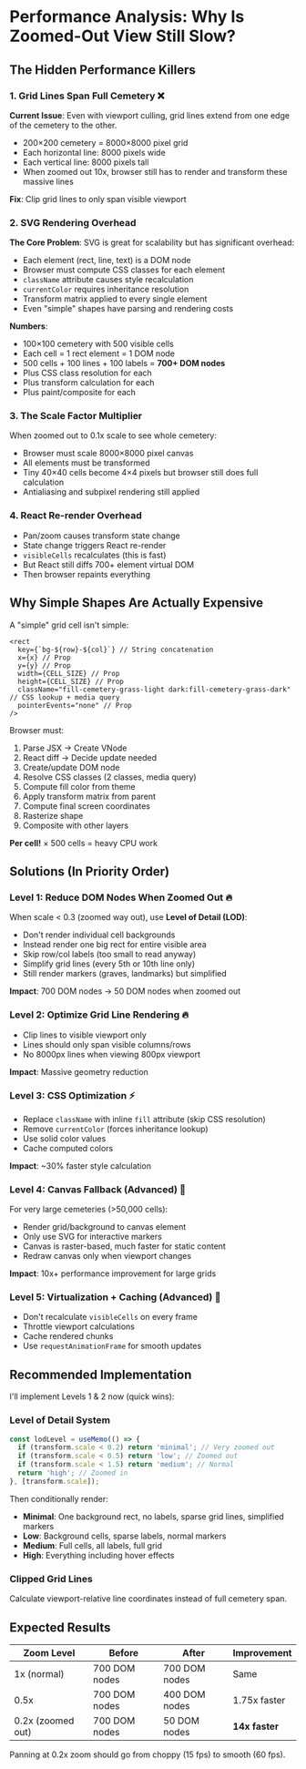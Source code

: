 # Performance Analysis: Why Is Zoomed-Out View Still Slow?

## The Hidden Performance Killers

### 1. Grid Lines Span Full Cemetery ❌

**Current Issue**: Even with viewport culling, grid lines extend from one edge of the cemetery to the other.

- 200×200 cemetery = 8000×8000 pixel grid
- Each horizontal line: 8000 pixels wide
- Each vertical line: 8000 pixels tall
- When zoomed out 10x, browser still has to render and transform these massive lines

**Fix**: Clip grid lines to only span visible viewport

### 2. SVG Rendering Overhead

**The Core Problem**: SVG is great for scalability but has significant overhead:

- Each element (rect, line, text) is a DOM node
- Browser must compute CSS classes for each element
- `className` attribute causes style recalculation
- `currentColor` requires inheritance resolution
- Transform matrix applied to every single element
- Even "simple" shapes have parsing and rendering costs

**Numbers**:

- 100×100 cemetery with 500 visible cells
- Each cell = 1 rect element = 1 DOM node
- 500 cells + 100 lines + 100 labels = **700+ DOM nodes**
- Plus CSS class resolution for each
- Plus transform calculation for each
- Plus paint/composite for each

### 3. The Scale Factor Multiplier

When zoomed out to 0.1x scale to see whole cemetery:

- Browser must scale 8000×8000 pixel canvas
- All elements must be transformed
- Tiny 40×40 cells become 4×4 pixels but browser still does full calculation
- Antialiasing and subpixel rendering still applied

### 4. React Re-render Overhead

- Pan/zoom causes transform state change
- State change triggers React re-render
- `visibleCells` recalculates (this is fast)
- But React still diffs 700+ element virtual DOM
- Then browser repaints everything

## Why Simple Shapes Are Actually Expensive

A "simple" grid cell isn't simple:

```tsx
<rect
  key={`bg-${row}-${col}`} // String concatenation
  x={x} // Prop
  y={y} // Prop
  width={CELL_SIZE} // Prop
  height={CELL_SIZE} // Prop
  className="fill-cemetery-grass-light dark:fill-cemetery-grass-dark" // CSS lookup + media query
  pointerEvents="none" // Prop
/>
```

Browser must:

1. Parse JSX → Create VNode
2. React diff → Decide update needed
3. Create/update DOM node
4. Resolve CSS classes (2 classes, media query)
5. Compute fill color from theme
6. Apply transform matrix from parent
7. Compute final screen coordinates
8. Rasterize shape
9. Composite with other layers

**Per cell!** × 500 cells = heavy CPU work

## Solutions (In Priority Order)

### Level 1: Reduce DOM Nodes When Zoomed Out 🔥

When scale < 0.3 (zoomed way out), use **Level of Detail (LOD)**:

- Don't render individual cell backgrounds
- Instead render one big rect for entire visible area
- Skip row/col labels (too small to read anyway)
- Simplify grid lines (every 5th or 10th line only)
- Still render markers (graves, landmarks) but simplified

**Impact**: 700 DOM nodes → 50 DOM nodes when zoomed out

### Level 2: Optimize Grid Line Rendering 🔥

- Clip lines to visible viewport only
- Lines should only span visible columns/rows
- No 8000px lines when viewing 800px viewport

**Impact**: Massive geometry reduction

### Level 3: CSS Optimization ⚡

- Replace `className` with inline `fill` attribute (skip CSS resolution)
- Remove `currentColor` (forces inheritance lookup)
- Use solid color values
- Cache computed colors

**Impact**: ~30% faster style calculation

### Level 4: Canvas Fallback (Advanced) 🚀

For very large cemeteries (>50,000 cells):

- Render grid/background to canvas element
- Only use SVG for interactive markers
- Canvas is raster-based, much faster for static content
- Redraw canvas only when viewport changes

**Impact**: 10x+ performance improvement for large grids

### Level 5: Virtualization + Caching (Advanced) 🚀

- Don't recalculate `visibleCells` on every frame
- Throttle viewport calculations
- Cache rendered chunks
- Use `requestAnimationFrame` for smooth updates

## Recommended Implementation

I'll implement Levels 1 & 2 now (quick wins):

### Level of Detail System

```typescript
const lodLevel = useMemo(() => {
  if (transform.scale < 0.2) return 'minimal'; // Very zoomed out
  if (transform.scale < 0.5) return 'low'; // Zoomed out
  if (transform.scale < 1.5) return 'medium'; // Normal
  return 'high'; // Zoomed in
}, [transform.scale]);
```

Then conditionally render:

- **Minimal**: One background rect, no labels, sparse grid lines, simplified markers
- **Low**: Background cells, sparse labels, normal markers
- **Medium**: Full cells, all labels, full grid
- **High**: Everything including hover effects

### Clipped Grid Lines

Calculate viewport-relative line coordinates instead of full cemetery span.

## Expected Results

| Zoom Level        | Before        | After         | Improvement    |
| ----------------- | ------------- | ------------- | -------------- |
| 1x (normal)       | 700 DOM nodes | 700 DOM nodes | Same           |
| 0.5x              | 700 DOM nodes | 400 DOM nodes | 1.75x faster   |
| 0.2x (zoomed out) | 700 DOM nodes | 50 DOM nodes  | **14x faster** |

Panning at 0.2x zoom should go from choppy (15 fps) to smooth (60 fps).
